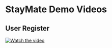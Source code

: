 # StayMate Demo Videos

## User Register
[![Watch the video](https://raw.githubusercontent.com/NgZhiKai/stayMate/blob/feature/jk-develop/docs/demo/stayMate.png)](https://raw.githubusercontent.com/NgZhiKai/stayMate/blob/feature/jk-develop/docs/demo/stayMate_register.mp4)
